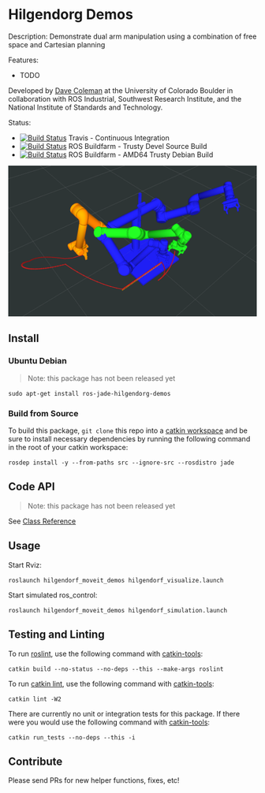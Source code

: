 # Hilgendorg Demos

Description: Demonstrate dual arm manipulation using a combination of free space and Cartesian planning

Features:

 - TODO

Developed by [Dave Coleman](http://dav.ee/) at the University of Colorado Boulder in collaboration with ROS Industrial, Southwest Research Institute, and the National Institute of Standards and Technology.

Status:

 * [![Build Status](https://travis-ci.org/davetcoleman/hilgendorg_demos.svg)](https://travis-ci.org/davetcoleman/hilgendorg_demos) Travis - Continuous Integration
 * [![Build Status](http://build.ros.org/buildStatus/icon?job=Jsrc_uT__hilgendorg_demos__ubuntu_trusty__source)](http://build.ros.org/view/Jsrc_uT/job/Jsrc_uT__hilgendorg_demos__ubuntu_trusty__source/) ROS Buildfarm - Trusty Devel Source Build
 * [![Build Status](http://build.ros.org/buildStatus/icon?job=Jbin_uT64__hilgendorg_demos__ubuntu_trusty_amd64__binary)](http://build.ros.org/view/Jbin_uT64/job/Jbin_uT64__hilgendorg_demos__ubuntu_trusty_amd64__binary/) ROS Buildfarm - AMD64 Trusty Debian Build

![](resources/screenshot.png)

## Install

### Ubuntu Debian

> Note: this package has not been released yet

    sudo apt-get install ros-jade-hilgendorg-demos

### Build from Source

To build this package, ``git clone`` this repo into a [catkin workspace](http://wiki.ros.org/catkin/Tutorials/create_a_workspace) and be sure to install necessary dependencies by running the following command in the root of your catkin workspace:

    rosdep install -y --from-paths src --ignore-src --rosdistro jade

## Code API

> Note: this package has not been released yet

See [Class Reference](http://docs.ros.org/jade/api/hilgendorg_demos/html/)

## Usage

Start Rviz:

    roslaunch hilgendorf_moveit_demos hilgendorf_visualize.launch

Start simulated ros_control:

    roslaunch hilgendorf_moveit_demos hilgendorf_simulation.launch

## Testing and Linting

To run [roslint](http://wiki.ros.org/roslint), use the following command with [catkin-tools](https://catkin-tools.readthedocs.org/):

    catkin build --no-status --no-deps --this --make-args roslint

To run [catkin lint](https://pypi.python.org/pypi/catkin_lint), use the following command with [catkin-tools](https://catkin-tools.readthedocs.org/):

    catkin lint -W2

There are currently no unit or integration tests for this package. If there were you would use the following command with [catkin-tools](https://catkin-tools.readthedocs.org/):

    catkin run_tests --no-deps --this -i

## Contribute

Please send PRs for new helper functions, fixes, etc!
